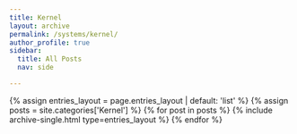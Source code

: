 ```yaml
---
title: Kernel
layout: archive
permalink: /systems/kernel/
author_profile: true
sidebar:
  title: All Posts
  nav: side

---
```


{% assign entries_layout = page.entries_layout | default: 'list' %}
{% assign posts = site.categories['Kernel'] %}
{% for post in posts %} {% include archive-single.html type=entries_layout %} {% endfor %}